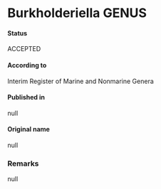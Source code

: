 # Burkholderiella GENUS

#### Status
ACCEPTED

#### According to
Interim Register of Marine and Nonmarine Genera

#### Published in
null

#### Original name
null

### Remarks
null
